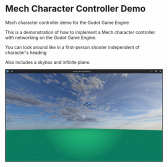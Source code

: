# Mech Character Controller Demo
Mech character controller demo for the Godot Game Engine

This is a demonstration of how to implement a Mech character controller with networking on the Godot Game Engine.

You can look around like in a first-person shooter independent of character's heading


Also includes a skybox and infinite plane.

![](Screenshot.png)
